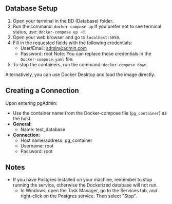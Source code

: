 ## Database Setup

1. Open your terminal in the BD (Database) folder.
2. Run the command: `docker-compose up`
   If you prefer not to see terminal status, use: `docker-compose up -d`.
3. Open your web browser and go to `localhost:5050`.
4. Fill in the requested fields with the following credentials:
   - User/Email: admin@admin.com
   - Password: root
   Note: You can replace these credentials in the `Docker-compose.yaml` file.
5. To stop the containers, run the command: `docker-compose down`.

Alternatively, you can use Docker Desktop and load the image directly.

## Creating a Connection

Upon entering pgAdmin:
- Use the container name from the Docker-compose file (`pg_container`) as the host.
- **General:**
  - Name: test_database
- **Connection:**
  - Host name/address: pg_container
  - Username: root
  - Password: root

## Notes

- If you have Postgres installed on your machine, remember to stop running the service, otherwise the Dockerized database will not run.
  - In Windows, open the Task Manager, go to the Services tab, and right-click on the Postgres service. Then select "Stop".
